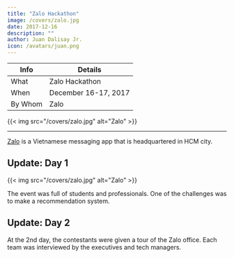 ```yaml
---
title: "Zalo Hackathon"
image: /covers/zalo.jpg
date: 2017-12-16
description: ""
author: Juan Dalisay Jr.
icon: /avatars/juan.png
---
```




Info | Details 
--- | ---
What | Zalo Hackathon
When | December 16-17, 2017
By Whom | Zalo

{{< img src="/covers/zalo.jpg" alt="Zalo" >}}

---


[Zalo](https://chat.zalo.me) is a Vietnamese messaging app that is headquartered in HCM city. 


## Update: Day 1

{{< img src="/covers/zalo.jpg" alt="Zalo" >}}

The event was full of students and professionals. One of the challenges was to make a recommendation system.


## Update: Day 2

At the 2nd day, the contestants were given a tour of the Zalo office. Each team was interviewed by the executives and tech managers. 





<!-- <div class="alert rounded shadow alert-primary">Updates: December 12, 2021: Our recommendation system eventually became ISAIAH Match</div> -->
